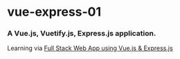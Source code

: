 # vue-express-01

### A Vue.js, Vuetify.js, Express.js application.

Learning via [Full Stack Web App using Vue.js & Express.js](https://www.youtube.com/watch?v=Fa4cRMaTDUI&list=PL20njVLo8d5F29kjqPcpDLbfFwjLsmnTt)

